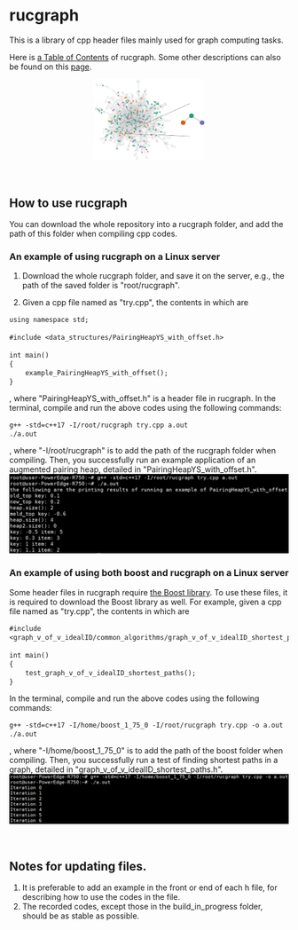 # rucgraph

This is a library of cpp header files mainly used for graph computing tasks.

Here is [a Table of Contents](assets/Introduction.pdf) of rucgraph. Some other descriptions can also be found on this [page](https://yahuisun.github.io/rucgraph/).

<p align="center">
<img src="/assets/images/manual_Kaggle_lowquality.jpg" alt="drawing" width="200"/>
</p>

<br/>



## How to use rucgraph

You can download the whole repository into a rucgraph folder, and add the path of this folder when compiling cpp codes.


### An example of using rucgraph on a Linux server

1. Download the whole rucgraph folder, and save it on the server, e.g., the path of the saved folder is "root/rucgraph".

2. Given a cpp file named as "try.cpp", the contents in which are
```
using namespace std;

#include <data_structures/PairingHeapYS_with_offset.h>

int main()
{
	example_PairingHeapYS_with_offset();
}
```
, where "PairingHeapYS_with_offset.h" is a header file in rucgraph. In the terminal, compile and run the above codes using the following commands:
```
g++ -std=c++17 -I/root/rucgraph try.cpp a.out
./a.out
```
, where "-I/root/rucgraph" is to add the path of the rucgraph folder when compiling. Then, you successfully run an example application of an augmented pairing heap, detailed in "PairingHeapYS_with_offset.h".
![](/assets/images/202212171254231.png)


### An example of using both boost and rucgraph on a Linux server

Some header files in rucgraph require [the Boost library](https://www.boost.org/). To use these files, it is required to download the Boost library as well. For example, given a cpp file named as "try.cpp", the contents in which are
```
#include <graph_v_of_v_idealID/common_algorithms/graph_v_of_v_idealID_shortest_paths.h>

int main()
{
	test_graph_v_of_v_idealID_shortest_paths();
}
```
In the terminal, compile and run the above codes using the following commands:
```
g++ -std=c++17 -I/home/boost_1_75_0 -I/root/rucgraph try.cpp -o a.out
./a.out
```
, where "-I/home/boost_1_75_0" is to add the path of the boost folder when compiling. Then, you successfully run a test of finding shortest paths in a graph, detailed in "graph_v_of_v_idealID_shortest_paths.h".
![](/assets/images/20221217183837.png)

<br/>




## Notes for updating files.

1. It is preferable to add an example in the front or end of each h file, for describing how to use the codes in the file.
2. The recorded codes, except those in the build_in_progress folder, should be as stable as possible.